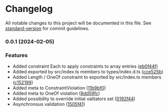 # Changelog

All notable changes to this project will be documented in this file. See [standard-version](https://github.com/conventional-changelog/standard-version) for commit guidelines.

### 0.0.1 (2024-02-05)


### Features

* Added constraint Each to apply constraints to array entries ([eb0f44f](https://github.com/modulify/validator/commit/eb0f44f722cfbae7493e23b71ef92ddcc3655228))
* Added exported by src/index.ts members to types/index.d.ts ([cce525b](https://github.com/modulify/validator/commit/cce525bc8c893e4c3c3b6eec6ddcaa7d901aa948))
* Added Length / OneOf constraint to exported by src/index.ts members ([c152199](https://github.com/modulify/validator/commit/c152199bc470a3b3746b8f2f376063457b86728a))
* Added meta to ConstraintViolation ([11b9bf0](https://github.com/modulify/validator/commit/11b9bf0df520d7b427b3a6eb19dc8f3ada12cbd8))
* Added meta to OneOf violation ([8dd59fc](https://github.com/modulify/validator/commit/8dd59fc2663df1e791ad95449ba774374b6e0bf8))
* Added possibility to override initial valitators set ([0192f44](https://github.com/modulify/validator/commit/0192f44e4e9e487cbc1230cd588ea62d926e7143))
* Asynchronous validation ([1505f41](https://github.com/modulify/validator/commit/1505f417bd869ba762f6a91d1d30a360d2505ad4))
